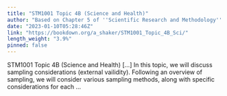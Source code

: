 ```yaml
---
title: "STM1001 Topic 4B (Science and Health)"
author: "Based on Chapter 5 of ''Scientific Research and Methodology'' by Peter K. Dunn (Dunn 2021)"
date: "2023-01-10T05:28:46Z"
link: "https://bookdown.org/a_shaker/STM1001_Topic_4B_Sci/"
length_weight: "3.9%"
pinned: false
---
```


STM1001 Topic 4B (Science and Health) [...] In this topic, we will discuss sampling considerations (external vailidity). Following an overview of sampling, we will consider various sampling methods, along with specific considerations for each ...
